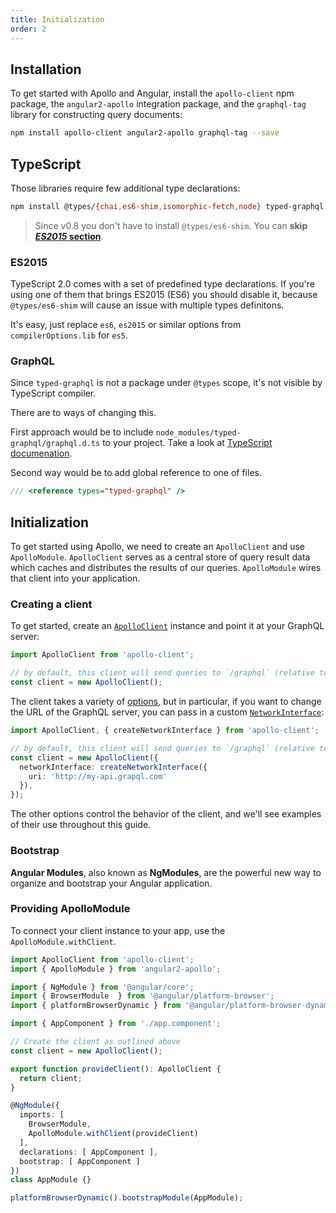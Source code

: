 ```yaml
---
title: Initialization
order: 2
---
```

<h2 id="installation">Installation</h2>

To get started with Apollo and Angular, install the `apollo-client` npm package, the `angular2-apollo` integration package, and the `graphql-tag` library for constructing query documents:

```bash
npm install apollo-client angular2-apollo graphql-tag --save
```

<h2 id="typescript">TypeScript</h2>

Those libraries require few additional type declarations:

```bash
npm install @types/{chai,es6-shim,isomorphic-fetch,node} typed-graphql
```

> Since v0.8 you don't have to install `@types/es6-shim`. You can **skip [*ES2015* section](#typescript-es2015)**.

<h3 id="typescript-es2015">ES2015</h3>

TypeScript 2.0 comes with a set of predefined type declarations.
If you're using one of them that brings ES2015 (ES6) you should disable it, because `@types/es6-shim` will cause an issue with multiple types definitons.

It's easy, just replace `es6`, `es2015` or similar options from `compilerOptions.lib` for `es5`.

<h3 id="typescript-graphql">GraphQL</h3>

Since `typed-graphql` is not a package under `@types` scope, it's not visible by TypeScript compiler.

There are to ways of changing this.

First approach would be to include `node_modules/typed-graphql/graphql.d.ts` to your project. Take a look at [TypeScript documenation](https://www.typescriptlang.org/docs/handbook/tsconfig-json.html).

Second way would be to add global reference to one of files.

```ts
/// <reference types="typed-graphql" />
```

<h2 id="initialization">Initialization</h2>

To get started using Apollo, we need to create an `ApolloClient` and use `ApolloModule`. `ApolloClient` serves as a central store of query result data which caches and distributes the results of our queries. `ApolloModule` wires that client into your application.

<h3 id="creating-client">Creating a client</h3>

To get started, create an [`ApolloClient`](/core/apollo-client-api.html#constructor) instance and point it at your GraphQL server:

```ts
import ApolloClient from 'apollo-client';

// by default, this client will send queries to `/graphql` (relative to the URL of your app)
const client = new ApolloClient();
```

The client takes a variety of [options](/core/apollo-client-api.html#constructor), but in particular, if you want to change the URL of the GraphQL server, you can pass in a custom [`NetworkInterface`](/core/apollo-client-api.html#NetworkInterface):

```ts
import ApolloClient, { createNetworkInterface } from 'apollo-client';

// by default, this client will send queries to `/graphql` (relative to the URL of your app)
const client = new ApolloClient({
  networkInterface: createNetworkInterface({
    uri: 'http://my-api.grapql.com'
  }),
});
```

The other options control the behavior of the client, and we'll see examples of their use throughout this guide.

<h3 id="bootstrap">Bootstrap</h3>

**Angular Modules**, also known as **NgModules**, are the powerful new way to organize and bootstrap your Angular application.

<h3 id="providing-apollomodule">Providing ApolloModule</h3>

To connect your client instance to your app, use the `ApolloModule.withClient`.

```ts
import ApolloClient from 'apollo-client';
import { ApolloModule } from 'angular2-apollo';

import { NgModule } from '@angular/core';
import { BrowserModule  } from '@angular/platform-browser';
import { platformBrowserDynamic } from '@angular/platform-browser-dynamic';

import { AppComponent } from './app.component';

// Create the client as outlined above
const client = new ApolloClient();

export function provideClient(): ApolloClient {
  return client;
}

@NgModule({
  imports: [
    BrowserModule,
    ApolloModule.withClient(provideClient)
  ],
  declarations: [ AppComponent ],
  bootstrap: [ AppComponent ]
})
class AppModule {}

platformBrowserDynamic().bootstrapModule(AppModule);
```

<!--  Add content here once it exists -->
<!-- ## Troubleshooting -->
